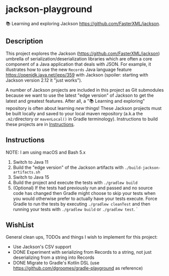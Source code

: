 # jackson-playground

📚 Learning and exploring Jackson <https://github.com/FasterXML/jackson>.

## Description

This project explores the Jackson (<https://github.com/FasterXML/jackson>) umbrella of serialization/deserialization
libraries which are often a core component of a Java application that deals with JSON. For example, it illustrates how
to use the new `Records` Java language feature <https://openjdk.java.net/jeps/359> with Jackson (spoiler: starting with
Jackson version 2.12 it "just works").

A number of Jackson projects are included in this project as Git submodules because we want to use the latest "edge
version" of Jackson to get the latest and greatest features. After all, a "📚 Learning and exploring" repository is
often about learning _new_ things! These Jackson projects must be built locally and saved to your local maven
repository (a.k.a the `.m2/`directory or `mavenLocal()` in Gradle terminology). Instructions to build these projects
are in [Instructions](#instructions).

## Instructions

NOTE: I am using macOS and Bash 5.x

1. Switch to Java 11
1. Build the "edge version" of the Jackson artifacts with `./build-jackson-artifacts.sh`
1. Switch to Java 15
1. Build the project and execute the tests with `./gradlew build`
1. (Optional) If the tests had previously run and passed and no source code has changed then Gradle might choose to skip
   your tests when you would otherwise prefer to actually have your tests execute. Force Gradle to run the tests by
   executing `./gradlew cleanTest` and then running your tests with `./gradlew build` or `./gradlew test`.
                        `
## WishList

General clean ups, TODOs and things I wish to implement for this project:

* Use Jackson's CSV support
* DONE Experiment with serializing from Records to a string, not just deserializing from a string into Records
* DONE Migrate to Gradle's Kotlin DSL (use <https://github.com/dgroomes/gradle-playground> as reference) 
